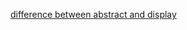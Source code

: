 [difference  between abstract and display](https://stackoverflow.com/questions/1913098/what-is-the-difference-between-an-interface-and-abstract-class)
